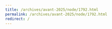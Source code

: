 ```yaml
---
title: /archives/avant-2025/node/1792.html
permalink: /archives/avant-2025/node/1792.html
redirect: /
---
```

